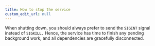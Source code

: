 ```yaml
---
title: How to stop the service
custom_edit_url: null
---
```


When shutting down, you should always prefer to send the `SIGINT` signal instead of `SIGKILL.` Hence, the service has time to finish any pending background work, and all dependencies are gracefully disconnected.
